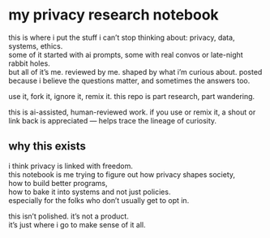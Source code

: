 # my privacy research notebook

this is where i put the stuff i can’t stop thinking about: privacy, data, systems, ethics.  
some of it started with ai prompts, some with real convos or late-night rabbit holes.  
but all of it’s me. reviewed by me. shaped by what i’m curious about. posted because i believe the questions matter, and sometimes the answers too.

use it, fork it, ignore it, remix it. this repo is part research, part wandering.

this is ai-assisted, human-reviewed work. if you use or remix it, a shout or link back is appreciated — helps trace the lineage of curiosity.
 
## why this exists

i think privacy is linked with freedom.  
this notebook is me trying to figure out how privacy shapes society,  
how to build better programs,  
how to bake it into systems and not just policies.  
especially for the folks who don’t usually get to opt in.

this isn’t polished. it’s not a product.  
it’s just where i go to make sense of it all.


